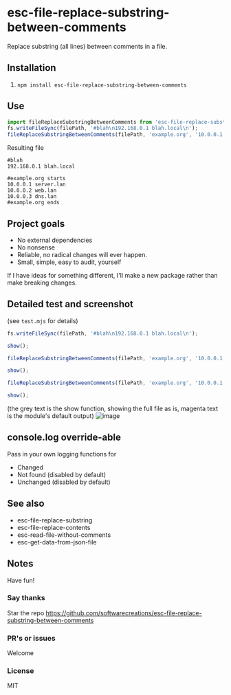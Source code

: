 # esc-file-replace-substring-between-comments
Replace substring (all lines) between comments in a file.

## Installation

1. `npm install esc-file-replace-substring-between-comments`

## Use
```JavaScript
import fileReplaceSubstringBetweenComments from 'esc-file-replace-substring-between-comments';
fs.writeFileSync(filePath, '#blah\n192.168.0.1 blah.local\n');
fileReplaceSubstringBetweenComments(filePath, 'example.org', '10.0.0.1 server.example.org\n10.0.0.2 web.example.org\n10.0.0.3 dns.example.org', 'append');
```
Resulting file
```
#blah
192.168.0.1 blah.local

#example.org starts
10.0.0.1 server.lan
10.0.0.2 web.lan
10.0.0.3 dns.lan
#example.org ends
```

## Project goals
* No external dependencies
* No nonsense
* Reliable, no radical changes will ever happen.
* Small, simple, easy to audit, yourself

If I have ideas for something different, I'll make a new package rather than make breaking changes.

## Detailed test and screenshot
(see `test.mjs` for details)
```JavaScript
fs.writeFileSync(filePath, '#blah\n192.168.0.1 blah.local\n');

show();

fileReplaceSubstringBetweenComments(filePath, 'example.org', '10.0.0.1 server.example.org\n10.0.0.2 web.example.org\n10.0.0.3 dns.example.org', 'append');

show();

fileReplaceSubstringBetweenComments(filePath, 'example.org', '10.0.0.1 my-server.example.org\n10.0.0.20 my-web.example.org\n10.0.0.30 my-dns.example.org');

show();
```
(the grey text is the show function, showing the full file as is, magenta text is the module's default output)
![image](https://github.com/user-attachments/assets/4f709ccd-8606-4043-9b23-51d45928d285)

## console.log override-able
Pass in your own logging functions for
* Changed
* Not found (disabled by default)
* Unchanged (disabled by default)

## See also
* esc-file-replace-substring
* esc-file-replace-contents
* esc-read-file-without-comments
* esc-get-data-from-json-file

## Notes
Have fun!

### Say thanks
Star the repo
https://github.com/softwarecreations/esc-file-replace-substring-between-comments

### PR's or issues
Welcome

### License
MIT
